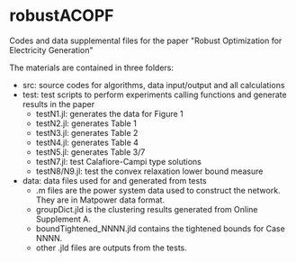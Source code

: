 # robustACOPF
Codes and data supplemental files for the paper "Robust Optimization for Electricity Generation"

The materials are contained in three folders:
- src: source codes for algorithms, data input/output and all calculations
- test: test scripts to perform experiments calling functions and generate results in the paper
  - testN1.jl: generates the data for Figure 1
  - testN2.jl: generates Table 1
  - testN3.jl: generates Table 2
  - testN4.jl: generates Table 4
  - testN5.jl: generates Table 3/7
  - testN7.jl: test Calafiore-Campi type solutions
  - testN8/N9.jl: test the convex relaxation lower bound measure
- data: data files used for and generated from tests
  - .m files are the power system data used to construct the network. They are in Matpower data format.
  - groupDict.jld is the clustering results generated from Online Supplement A.
  - boundTightened_NNNN.jld contains the tightened bounds for Case NNNN.
  - other .jld files are outputs from the tests.
